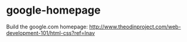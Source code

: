 # google-homepage

Build the google.com homepage: http://www.theodinproject.com/web-development-101/html-css?ref=lnav